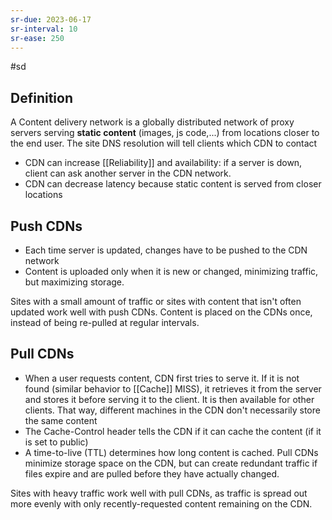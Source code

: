 ```yaml
---
sr-due: 2023-06-17
sr-interval: 10
sr-ease: 250
---
```


#sd

## Definition

A Content delivery network is a globally distributed network of proxy servers serving **static content** (images, js code,...) from locations closer to the end user.
The site DNS resolution will tell clients which CDN to contact

- CDN can increase [[Reliability]] and availability: if a server is down, client can ask another server in the CDN network.
- CDN can decrease latency because static content is served from closer locations

## Push CDNs

- Each time server is updated, changes have to be pushed to the CDN network
- Content is uploaded only when it is new or changed, minimizing traffic, but maximizing storage.

Sites with a small amount of traffic or sites with content that isn't often updated work well with push CDNs. Content is placed on the CDNs once, instead of being re-pulled at regular intervals.

## Pull CDNs

- When a user requests content, CDN first tries to serve it. If it is not found (similar behavior to [[Cache]] MISS), it retrieves it from the server and stores it before serving it to the client. It is then available for other clients. That way, different machines in the CDN don't necessarily store the same content
- The Cache-Control header tells the CDN if it can cache the content (if it is set to public)
- A time-to-live (TTL) determines how long content is cached. Pull CDNs minimize storage space on the CDN, but can create redundant traffic if files expire and are pulled before they have actually changed.

Sites with heavy traffic work well with pull CDNs, as traffic is spread out more evenly with only recently-requested content remaining on the CDN.
